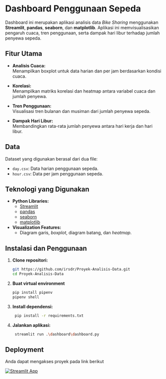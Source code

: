 # Dashboard Penggunaan Sepeda

Dashboard ini merupakan aplikasi analisis data *Bike Sharing* menggunakan **Streamlit**, **pandas**, **seaborn**, dan **matplotlib**. Aplikasi ini memvisualisasikan pengaruh cuaca, tren penggunaan, serta dampak hari libur terhadap jumlah penyewa sepeda.
## Fitur Utama
- **Analisis Cuaca:**  
  Menampilkan boxplot untuk data harian dan per jam berdasarkan kondisi cuaca.
  
- **Korelasi:**  
  Menampilkan matriks korelasi dan heatmap antara variabel cuaca dan jumlah penyewa.

- **Tren Penggunaan:**  
  Visualisasi tren bulanan dan musiman dari jumlah penyewa sepeda.

- **Dampak Hari Libur:**  
  Membandingkan rata-rata jumlah penyewa antara hari kerja dan hari libur.

## Data

Dataset yang digunakan berasal dari dua file:
- `day.csv`: Data harian penggunaan sepeda.
- `hour.csv`: Data per jam penggunaan sepeda.
## Teknologi yang Digunakan

- **Python Libraries:**
  - [Streamlit](https://streamlit.io/)
  - [pandas](https://pandas.pydata.org/)
  - [seaborn](https://seaborn.pydata.org/)
  - [matplotlib](https://matplotlib.org/)
- **Visualization Features:**
  - Diagram garis, *boxplot*, diagram batang, dan *heatmap*.

## Instalasi dan Penggunaan

1. **Clone repositori:**
   ```bash
   git https://github.com/irsdr/Proyek-Analisis-Data.git
   cd Proyek-Analisis-Data

2. **Buat virtual environment**
     ```bash
     pip install pipenv
     pipenv shell

3. **Install dependensi:**
   ```bash
    pip install -r requirements.txt

4. **Jalankan aplikasi:**
   ```bash
    streamlit run .\dashboard\dashboard.py

## Deployment

Anda dapat mengakses proyek pada link berikut

[![Streamlit App](https://static.streamlit.io/badges/streamlit_badge_black_white.svg)](https://irsyad-bikesharing.streamlit.app)
